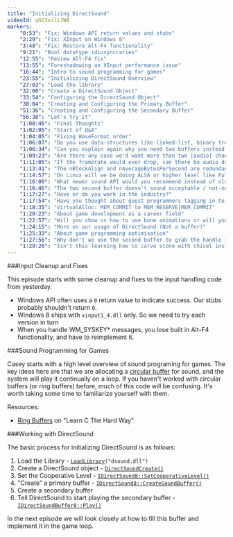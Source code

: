 ```yaml
---
title: "Initializing DirectSound"
videoId: qGC3xiliJW8
markers:
    "0:53": "Fix: Windows API return values and stubs"
    "2:29": "Fix: XInput on Windows 8"
    "3:48": "Fix: Restore Alt-F4 functionality"
    "9:21": "Bool datatype idiosyncraries"
    "12:55": "Review Alt-F4 fix"
    "13:55": "Foreshadowing an XInput performance issue"
    "16:44": "Intro to sound programming for games"
    "23:55": "Initializing DirectSound Overview"
    "27:03": "Load the library"
    "32:00": "Create a DirectSound Object"
    "33:54": "Configuring the DirectSound Object"
    "38:04": "Creating and Configuring the Primary Buffer"
    "51:36": "Creating and Configuring the Secondary Buffer"
    "56:38": "Let's try it"
    "1:00:46": "Final Thoughts"
    "1:02:05": "Start of Q&A"
    "1:04:05": "Fixing WaveFormat order"
    "1:06:07": "Do you use data-structures like linked-list, binary trees..?"
    "1:06:34": "Can you explain again why you need two buffers instead of just doing everything in one?"
    "1:09:23": "Are there any case we'd want more than two [audio] channels?"
    "1:11:05": "If the framerate would ever drop, can there be audio dropouts?"
    "1:13:41": "The nBlockAlign and nAverageBytesPerSecond are redundant."
    "1:14:57": "On Linux will we be doing ALSA or higher level like PulseAudio/Jack?"
    "1:16:00": "What newer sound API would you recommend instead of old DirectSound?"
    "1:16:46": "The two second buffer doesn't sound acceptable / not-noticeable if you're playing music."
    "1:17:27": "Have or do you work in the industry?"
    "1:17:54": "Have you thought about guest programmers tagging in to teach things like linux or whatever topic is their expertise?"
    "1:18:35": "VirtualAlloc: MEM_COMMIT to MEM_RESERVE|MEM_COMMIT"
    "1:20:23": "About game development as a career field"
    "1:22:57": "Will you show us how to use bone animations or will you use spritesheets?"
    "1:24:15": "More on our usage of DirectSound (Not a buffer)"
    "1:25:33": "About game programming optimisation"
    "1:27:56": "Why don't we use the second buffer to grab the handle instead of creating something just to grab a handle?"
    "1:29:26": "Isn't this learning how to carve stone with chisel instead of using modern machinery?"
---
```


###Input Cleanup and Fixes

This episode starts with some cleanup and fixes to the input handling code from yesterday.

- Windows API often uses a `0` return value to indicate success. Our stubs probably shouldn't return `0`.
- Windows 8 ships with `xinput1_4.dll` only. So we need to try each version in turn
- When you handle WM_SYSKEY* messages, you lose built in Alt-F4 functionality, and have to reimplement it.

###Sound Programming for Games

Casey starts with a high level overview of sound programing for games. The key ideas here are that we are allocating
a [circular buffer](http://en.wikipedia.org/wiki/Circular_buffer) for sound, and the system will play it continually
on a loop. If you haven't worked with circular buffers (or ring buffers) before, much of this code will be confusing.
It's worth taking some time to familiarize yourself with them.

Resources:
- [Ring Buffers](http://c.learncodethehardway.org/book/ex44.html) on "Learn C The Hard Way"

###Working with DirectSound

The basic process for initializing DirectSound is as follows:

1. Load the Library - [`LoadLibrary`](http://msdn.microsoft.com/en-us/library/ms684175.aspx)`("dsound.dll")`
2. Create a DirectSound object - [`DirectSoundCreate()`](http://msdn.microsoft.com/en-us/library/microsoft.directx_sdk.reference.directsoundcreate8.aspx)
3. Set the Cooperative Level - [`IDirectSound8::SetCooperativeLevel()`](http://msdn.microsoft.com/en-us/library/microsoft.directx_sdk.idirectsound8.idirectsound8.setcooperativelevel.aspx)
4. "Create" a primary buffer - [`IDirectSound8::CreateSoundBuffer()`](http://msdn.microsoft.com/en-us/library/microsoft.directx_sdk.idirectsound8.idirectsound8.createsoundbuffer.aspx)
5. Create a secondary buffer
6. Tell DirectSound to start playing the secondary buffer - [`IDirectSoundBuffer8::Play()`](http://msdn.microsoft.com/en-us/library/microsoft.directx_sdk.idirectsoundbuffer8.idirectsoundbuffer8.play.aspx)

In the next episode we will look closely at how to fill this buffer and implement it in the game loop.
